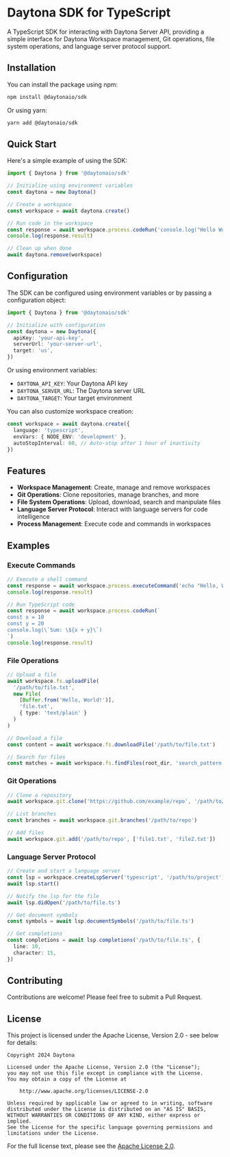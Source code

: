 # Daytona SDK for TypeScript

A TypeScript SDK for interacting with Daytona Server API, providing a simple interface for Daytona Workspace management, Git operations, file system operations, and language server protocol support.

## Installation

You can install the package using npm:

```bash
npm install @daytonaio/sdk
```

Or using yarn:

```bash
yarn add @daytonaio/sdk
```

## Quick Start

Here's a simple example of using the SDK:

```typescript
import { Daytona } from '@daytonaio/sdk'

// Initialize using environment variables
const daytona = new Daytona()

// Create a workspace
const workspace = await daytona.create()

// Run code in the workspace
const response = await workspace.process.codeRun('console.log("Hello World!")')
console.log(response.result)

// Clean up when done
await daytona.remove(workspace)
```

## Configuration

The SDK can be configured using environment variables or by passing a configuration object:

```typescript
import { Daytona } from '@daytonaio/sdk'

// Initialize with configuration
const daytona = new Daytona({
  apiKey: 'your-api-key',
  serverUrl: 'your-server-url',
  target: 'us',
})
```

Or using environment variables:

- `DAYTONA_API_KEY`: Your Daytona API key
- `DAYTONA_SERVER_URL`: The Daytona server URL
- `DAYTONA_TARGET`: Your target environment

You can also customize workspace creation:

```typescript
const workspace = await daytona.create({
  language: 'typescript',
  envVars: { NODE_ENV: 'development' },
  autoStopInterval: 60, // Auto-stop after 1 hour of inactivity
})
```

## Features

- **Workspace Management**: Create, manage and remove workspaces
- **Git Operations**: Clone repositories, manage branches, and more
- **File System Operations**: Upload, download, search and manipulate files
- **Language Server Protocol**: Interact with language servers for code intelligence
- **Process Management**: Execute code and commands in workspaces

## Examples

### Execute Commands

```typescript
// Execute a shell command
const response = await workspace.process.executeCommand('echo "Hello, World!"')
console.log(response.result)

// Run TypeScript code
const response = await workspace.process.codeRun(`
const x = 10
const y = 20
console.log(\`Sum: \${x + y}\`)
`)
console.log(response.result)
```

### File Operations

```typescript
// Upload a file
await workspace.fs.uploadFile(
  '/path/to/file.txt',
  new File(
    [Buffer.from('Hello, World!')],
    'file.txt',
    { type: 'text/plain' }
  )
)

// Download a file
const content = await workspace.fs.downloadFile('/path/to/file.txt')

// Search for files
const matches = await workspace.fs.findFiles(root_dir, 'search_pattern')
```

### Git Operations

```typescript
// Clone a repository
await workspace.git.clone('https://github.com/example/repo', '/path/to/clone')

// List branches
const branches = await workspace.git.branches('/path/to/repo')

// Add files
await workspace.git.add('/path/to/repo', ['file1.txt', 'file2.txt'])
```

### Language Server Protocol

```typescript
// Create and start a language server
const lsp = workspace.createLspServer('typescript', '/path/to/project')
await lsp.start()

// Notify the lsp for the file
await lsp.didOpen('/path/to/file.ts')

// Get document symbols
const symbols = await lsp.documentSymbols('/path/to/file.ts')

// Get completions
const completions = await lsp.completions('/path/to/file.ts', {
  line: 10,
  character: 15,
})
```

## Contributing

Contributions are welcome! Please feel free to submit a Pull Request.

## License

This project is licensed under the Apache License, Version 2.0 - see below for details:

```
Copyright 2024 Daytona

Licensed under the Apache License, Version 2.0 (the "License");
you may not use this file except in compliance with the License.
You may obtain a copy of the License at

    http://www.apache.org/licenses/LICENSE-2.0

Unless required by applicable law or agreed to in writing, software
distributed under the License is distributed on an "AS IS" BASIS,
WITHOUT WARRANTIES OR CONDITIONS OF ANY KIND, either express or implied.
See the License for the specific language governing permissions and
limitations under the License.
```

For the full license text, please see the [Apache License 2.0](http://www.apache.org/licenses/LICENSE-2.0).
